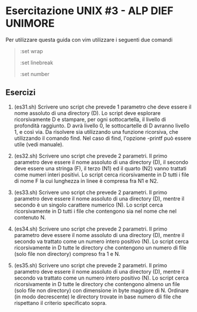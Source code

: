 # Esercitazione UNIX #3 - ALP DIEF UNIMORE 
Per utilizzare questa guida con vim utilizzare i seguenti due comandi 

>:set wrap 
>
>:set linebreak
>
>:set number

## Esercizi
01. (es31.sh) Scrivere uno script che prevede 1 parametro che deve essere il nome assoluto di una directory (D). Lo script deve esplorare ricorsivamente D e stampare, per ogni sottocartella, il livello di profondità raggiunto. D avrà livello 0, le sottocartelle di D avranno livello 1, e così via. Da risolvere sia utilizzando una funzione ricorsiva, che utilizzando il comando find. Nel caso di find, l'opzione -printf può essere utile (vedi manuale).

02. (es32.sh) Scrivere uno script che prevede 2 parametri. Il primo parametro deve essere il nome assoluto di una directory (D), il secondo deve essere una stringa (F), il terzo (N1) ed il quarto (N2) vanno trattati come numeri interi positivi. Lo script cerca ricorsivamente in D tutti i file di nome F la cui lunghezza in linee è compresa fra N1 e N2. 

03. (es33.sh) Scrivere uno script che prevede 2 parametri. Il primo parametro deve essere il nome assoluto di una directory (D), mentre il secondo è un singolo carattere numerico (N). Lo script cerca ricorsivamente in D tutti i file che contengono sia nel nome che nel contenuto N.  

05. (es34.sh) Scrivere uno script che prevede 2 parametri. Il primo parametro deve essere il nome assoluto di una directory (D), mentre il secondo va trattato come un numero intero positivo (N). Lo script cerca ricorsivamente in D tutte le directory che contengono un numero di file (solo file non directory) compreso fra 1 e N. 

06. (es35.sh) Scrivere uno script che prevede 2 parametri. Il primo parametro deve essere il nome assoluto di una directory (D), mentre il secondo va trattato come un numero intero positivo (N). Lo script cerca ricorsivamente in D tutte le directory che contengono almeno un file (solo file non directory) con dimensione in byte maggiore di N. Ordinare (in modo decrescente) le directory trovate in base numero di file che rispettano il criterio specificato sopra.





